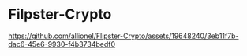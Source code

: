# Filpster-Crypto




https://github.com/allionel/Flipster-Crypto/assets/19648240/3eb11f7b-dac6-45e6-9930-f4b3734bedf0

